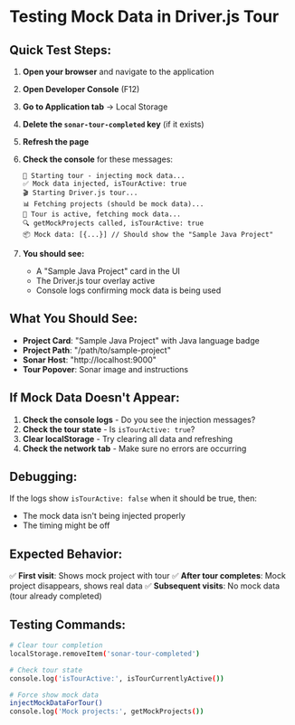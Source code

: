 # Testing Mock Data in Driver.js Tour

## Quick Test Steps:

1. **Open your browser** and navigate to the application
2. **Open Developer Console** (F12)
3. **Go to Application tab** → Local Storage
4. **Delete the `sonar-tour-completed` key** (if it exists)
5. **Refresh the page**
6. **Check the console** for these messages:
   ```
   🚀 Starting tour - injecting mock data...
   ✅ Mock data injected, isTourActive: true
   🎬 Starting Driver.js tour...
   📊 Fetching projects (should be mock data)...
   🔄 Tour is active, fetching mock data...
   🔍 getMockProjects called, isTourActive: true
   📦 Mock data: [{...}] // Should show the "Sample Java Project"
   ```

7. **You should see:**
   - A "Sample Java Project" card in the UI
   - The Driver.js tour overlay active
   - Console logs confirming mock data is being used

## What You Should See:

- **Project Card**: "Sample Java Project" with Java language badge
- **Project Path**: "/path/to/sample-project"
- **Sonar Host**: "http://localhost:9000"
- **Tour Popover**: Sonar image and instructions

## If Mock Data Doesn't Appear:

1. **Check the console logs** - Do you see the injection messages?
2. **Check the tour state** - Is `isTourActive: true`?
3. **Clear localStorage** - Try clearing all data and refreshing
4. **Check the network tab** - Make sure no errors are occurring

## Debugging:

If the logs show `isTourActive: false` when it should be true, then:
- The mock data isn't being injected properly
- The timing might be off

## Expected Behavior:

✅ **First visit**: Shows mock project with tour
✅ **After tour completes**: Mock project disappears, shows real data
✅ **Subsequent visits**: No mock data (tour already completed)

## Testing Commands:

```bash
# Clear tour completion
localStorage.removeItem('sonar-tour-completed')

# Check tour state
console.log('isTourActive:', isTourCurrentlyActive())

# Force show mock data
injectMockDataForTour()
console.log('Mock projects:', getMockProjects())
```
